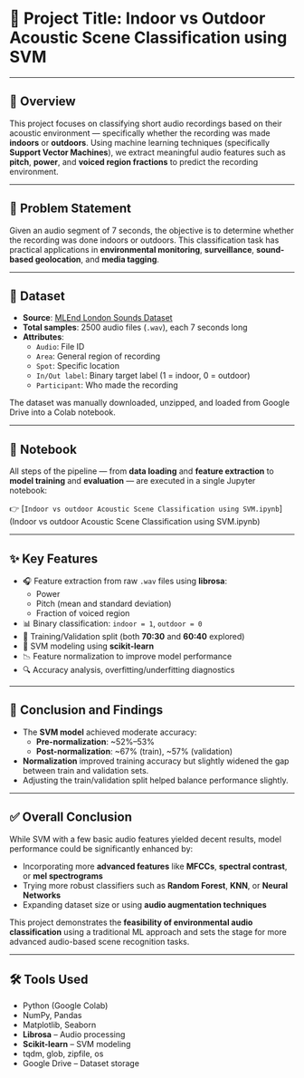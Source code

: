# 📍 Project Title: Indoor vs Outdoor Acoustic Scene Classification using SVM

---

## 🧠 Overview

This project focuses on classifying short audio recordings based on their acoustic environment — specifically whether the recording was made **indoors** or **outdoors**. Using machine learning techniques (specifically **Support Vector Machines**), we extract meaningful audio features such as **pitch**, **power**, and **voiced region fractions** to predict the recording environment.

---

## 🎯 Problem Statement

Given an audio segment of 7 seconds, the objective is to determine whether the recording was done indoors or outdoors. This classification task has practical applications in **environmental monitoring**, **surveillance**, **sound-based geolocation**, and **media tagging**.

---

## 📁 Dataset

- **Source**: [MLEnd London Sounds Dataset](https://mlend.org/)
- **Total samples**: 2500 audio files (`.wav`), each 7 seconds long
- **Attributes**:
  - `Audio`: File ID
  - `Area`: General region of recording
  - `Spot`: Specific location
  - `In/Out label`: Binary target label (1 = indoor, 0 = outdoor)
  - `Participant`: Who made the recording

The dataset was manually downloaded, unzipped, and loaded from Google Drive into a Colab notebook.

---

## 📓 Notebook

All steps of the pipeline — from **data loading** and **feature extraction** to **model training** and **evaluation** — are executed in a single Jupyter notebook:

👉 [`Indoor vs outdoor Acoustic Scene Classification using SVM.ipynb`](Indoor vs outdoor Acoustic Scene Classification using SVM.ipynb)

---

## ✨ Key Features

- 🎧 Feature extraction from raw `.wav` files using **librosa**:
  - Power
  - Pitch (mean and standard deviation)
  - Fraction of voiced region
- 📊 Binary classification: `indoor = 1`, `outdoor = 0`
- 🧪 Training/Validation split (both **70:30** and **60:40** explored)
- 🧠 SVM modeling using **scikit-learn**
- 📉 Feature normalization to improve model performance
- 🔍 Accuracy analysis, overfitting/underfitting diagnostics

---

## 📌 Conclusion and Findings

- The **SVM model** achieved moderate accuracy:
  - **Pre-normalization**: ~52%–53%
  - **Post-normalization**: ~67% (train), ~57% (validation)
- **Normalization** improved training accuracy but slightly widened the gap between train and validation sets.
- Adjusting the train/validation split helped balance performance slightly.

---

## ✅ Overall Conclusion

While SVM with a few basic audio features yielded decent results, model performance could be significantly enhanced by:

- Incorporating more **advanced features** like **MFCCs**, **spectral contrast**, or **mel spectrograms**
- Trying more robust classifiers such as **Random Forest**, **KNN**, or **Neural Networks**
- Expanding dataset size or using **audio augmentation techniques**

This project demonstrates the **feasibility of environmental audio classification** using a traditional ML approach and sets the stage for more advanced audio-based scene recognition tasks.

---

## 🛠️ Tools Used

- Python (Google Colab)
- NumPy, Pandas
- Matplotlib, Seaborn
- **Librosa** – Audio processing
- **Scikit-learn** – SVM modeling
- tqdm, glob, zipfile, os
- Google Drive – Dataset storage
